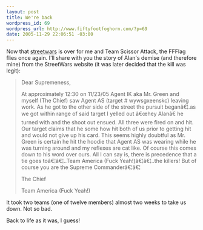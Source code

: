 ```yaml
--- 
layout: post
title: We're back
wordpress_id: 69
wordpress_url: http://www.fiftyfootfoghorn.com/?p=69
date: 2005-11-29 22:06:51 -03:00
---
```

Now that <a href="http://streetwars.net">streetwars</a> is over for me and Team Scissor Attack, the FFFlag flies once again. I'll share with you the story of Alan's demise (and therefore mine) from the StreetWars website (it was later decided that the kill was legit):

<blockquote>Dear Supremeness,

At approximately 12:30 on 11/23/05 Agent IK aka Mr. Green and myself (The Chief) saw Agent AS (target # wywsgxeenskc) leaving work. As he got to the other side of the street the pursuit beganâ€¦.as we got within range of said target I yelled out â€œhey Alanâ€ he turned with and the shoot out ensued. All three were fired on and hit. Our target claims that he some how hit both of us prior to getting hit and would not give up his card. This seems highly doubtful as Mr. Green is certain he hit the hoodie that Agent AS was wearing while he was turning around and my reflexes are cat like. Of course this comes down to his word over ours. All I can say is, there is precedence that a tie goes toâ€¦â€¦..Team America (Fuck Yeah!)â€¦â€¦..the killers! But of course you are the Supreme Commanderâ€¦â€¦

The Chief

Team America (Fuck Yeah!)</blockquote>

It took two teams (one of twelve members) almost two weeks to take us down. Not so bad.

Back to life as it was, I guess!

